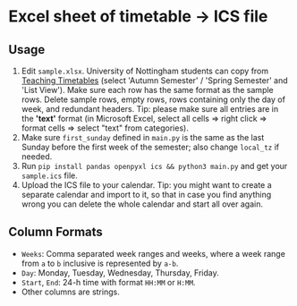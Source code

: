 # Excel sheet of timetable → ICS file

## Usage

1. Edit `sample.xlsx`. University of Nottingham students can copy from [Teaching Timetables](https://timetabling.nottingham.ac.uk/) (select 'Autumn Semester' / 'Spring Semester' and 'List View'). Make sure each row has the same format as the sample rows. Delete sample rows, empty rows, rows containing only the day of week, and redundant headers. Tip: please make sure all entries are in the **'text'** format (in Microsoft Excel, select all cells => right click => format cells => select "text" from categories).
2. Make sure `first_sunday` defined in `main.py` is the same as the last Sunday before the first week of the semester; also change `local_tz` if needed.
3. Run `pip install pandas openpyxl ics && python3 main.py` and get your `sample.ics` file.
4. Upload the ICS file to your calendar. Tip: you might want to create a separate calendar and import to it, so that in case you find anything wrong you can delete the whole calendar and start all over again.

## Column Formats

- `Weeks`: Comma separated week ranges and weeks, where a week range from `a` to `b` inclusive is represented by `a-b`.
- `Day`: Monday, Tuesday, Wednesday, Thursday, Friday.
- `Start`, `End`: 24-h time with format `HH:MM` or `H:MM`.
- Other columns are strings.

